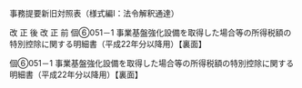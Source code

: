 事務提要新旧対照表（様式編I：法令解釈通達）

改 正 後 改 正 前
個⑥051－1 事業基盤強化設備を取得した場合等の所得税額の特別控除に関する明細書（平成22年分以降用）【裏面】


























個⑥051－1 事業基盤強化設備を取得した場合等の所得税額の特別控除に関する明細書（平成22年分以降用）【裏面】